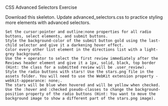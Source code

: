 CSS Advanced Selectors Exercise

Download this skeleton. Update advanced_selectors.css to practice styling more elements with advanced selectors.

    Set the cursor:pointer and outline:none properties for all radio buttons, select elements, and submit buttons.
    Style the background-color of the submit button gold using the last-child selector and give it a darkening hover effect.
    Color every other list element in the directions list with a light-grey background.
    Use the + operator to select the first review immediately after the Reviews header element and give it a 1px, solid, black, top border (Hint: the class for a submitted review will be .user_review).
    Style the radio buttons with stars! Use the stars.png file in the assets folder. You will need to use the WebKit extension property -webkit-appearance: none;.
    The stars will be blue when hovered and will be yellow when checked. Use the :hover and :checked pseudo-classes to change the background-position property of the radio buttons (Hint: You want to move the background image to show a different part of the stars.png image).